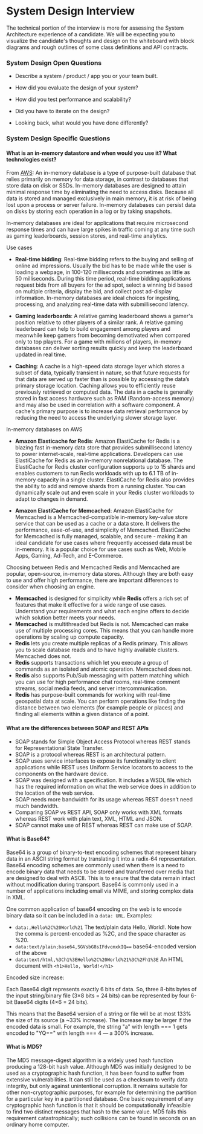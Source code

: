 # System Design Interview
The technical portion of the interview is more for assessing the System Architecture experience of a candidate.
We will be expecting you to visualize the candidate's thoughts and design on the whiteboard with block diagrams and rough outlines of some class definitions and API contracts.


### System Design Open Questions

- Describe a system / product / app you or your team built.

- How did you evaluate the design of your system?

- How did you test performance and scalability?

- Did you have to iterate on the design?

- Looking back, what would you have done differently?



### System Design Specific Questions
#### What is an in-memory datastore and when would you use it? What technologies exist?

From [AWS](https://aws.amazon.com/nosql/in-memory/): An in-memory database is a type of purpose-built database that relies primarily on memory for data storage, in contrast to databases that store data on disk or SSDs. In-memory databases are designed to attain minimal response time by eliminating the need to access disks. Because all data is stored and managed exclusively in main memory, it is at risk of being lost upon a process or server failure. In-memory databases can persist data on disks by storing each operation in a log or by taking snapshots.

In-memory databases are ideal for applications that require microsecond response times and can have large spikes in traffic coming at any time such as gaming leaderboards, session stores, and real-time analytics.

Use cases
- **Real-time bidding**: Real-time bidding refers to the buying and selling of online ad impressions. Usually the bid has to be made while the user is loading a webpage, in 100-120 milliseconds and sometimes as little as 50 milliseconds. During this time period, real-time bidding applications request bids from all buyers for the ad spot, select a winning bid based on multiple criteria, display the bid, and collect post ad-display information. In-memory databases are ideal choices for ingesting, processing, and analyzing real-time data with submillisecond latency.  

- **Gaming leaderboards**: A relative gaming leaderboard shows a gamer's position relative to other players of a similar rank. A relative gaming leaderboard can help to build engagement among players and meanwhile keep gamers from becoming demotivated when compared only to top players. For a game with millions of players, in-memory databases can deliver sorting results quickly and keep the leaderboard updated in real time.

- **Caching**: A cache is a high-speed data storage layer which stores a subset of data, typically transient in nature, so that future requests for that data are served up faster than is possible by accessing the data’s primary storage location. Caching allows you to efficiently reuse previously retrieved or computed data. The data in a cache is generally stored in fast access hardware such as RAM (Random-access memory) and may also be used in correlation with a software component. A cache's primary purpose is to increase data retrieval performance by reducing the need to access the underlying slower storage layer.

In-memory databases on AWS
- **Amazon Elasticache for Redis**: Amazon ElastiCache for Redis is a blazing fast in-memory data store that provides submillisecond latency to power internet-scale, real-time applications. Developers can use ElastiCache for Redis as an in-memory nonrelational database. The ElastiCache for Redis cluster configuration supports up to 15 shards and enables customers to run Redis workloads with up to 6.1 TB of in-memory capacity in a single cluster. ElastiCache for Redis also provides the ability to add and remove shards from a running cluster. You can dynamically scale out and even scale in your Redis cluster workloads to adapt to changes in demand.

- **Amazon ElastiCache for Memcached**: Amazon ElastiCache for Memcached is a Memcached-compatible in-memory key-value store service that can be used as a cache or a data store. It delivers the performance, ease-of-use, and simplicity of Memcached. ElastiCache for Memcached is fully managed, scalable, and secure - making it an ideal candidate for use cases where frequently accessed data must be in-memory. It is a popular choice for use cases such as Web, Mobile Apps, Gaming, Ad-Tech, and E-Commerce.

Choosing between Redis and Memcached
Redis and Memcached are popular, open-source, in-memory data stores. Although they are both easy to use and offer high performance, there are important differences to consider when choosing an engine.
- **Memcached** is designed for simplicity while **Redis** offers a rich set of features that make it effective for a wide range of use cases. Understand your requirements and what each engine offers to decide which solution better meets your needs.
- **Memcached** is multithreaded but Redis is not. Memcached can make use of multiple processing cores. This means that you can handle more operations by scaling up compute capacity.
- **Redis** lets you create multiple replicas of a Redis primary. This allows you to scale database reads and to have highly available clusters. Memcached does not.
- **Redis** supports transactions which let you execute a group of commands as an isolated and atomic operation. Memcached does not.
- **Redis** also supports Pub/Sub messaging with pattern matching which you can use for high performance chat rooms, real-time comment streams, social media feeds, and server intercommunication.
- **Redis** has purpose-built commands for working with real-time geospatial data at scale. You can perform operations like finding the distance between two elements (for example people or places) and finding all elements within a given distance of a point.


#### What are the differences between SOAP and REST APIs
- SOAP stands for Simple Object Access Protocol whereas REST stands for Representational State Transfer.
- SOAP is a protocol whereas REST is an architectural pattern.
- SOAP uses service interfaces to expose its functionality to client applications while REST uses Uniform Service locators to access to the components on the hardware device.  
- SOAP was designed with a specification. It includes a WSDL file which has the required information on what the web service does in addition to the location of the web service.
- SOAP needs more bandwidth for its usage whereas REST doesn’t need much bandwidth.
- Comparing SOAP vs REST API, SOAP only works with XML formats whereas REST work with plain text, XML, HTML and JSON.
- SOAP cannot make use of REST whereas REST can make use of SOAP.

#### What is Base64?
Base64 is a group of binary-to-text encoding schemes that represent binary data in an ASCII string format by translating it into a radix-64 representation.
Base64 encoding schemes are commonly used when there is a need to encode binary data that needs to be stored and transferred over media that are designed to deal with ASCII. This is to ensure that the data remain intact without modification during transport. Base64 is commonly used in a number of applications including email via MIME, and storing complex data in XML.

One common application of base64 encoding on the web is to encode binary data  so it can be included in a `data: URL`.
Examples:
- `data:,Hello%2C%20World%21`
The text/plain data Hello, World!. Note how the comma is percent-encoded as %2C, and the space character as %20.
- `data:text/plain;base64,SGVsbG8sIFdvcmxkIQ==`
base64-encoded version of the above
- `data:text/html,%3Ch1%3EHello%2C%20World%21%3C%2Fh1%3E`
An HTML document with `<h1>Hello, World!</h1>`

Encoded size increase:

Each Base64 digit represents exactly 6 bits of data. So, three 8-bits bytes of the input string/binary file (3×8 bits = 24 bits) can be represented by four 6-bit Base64 digits (4×6 = 24 bits).

This means that the Base64 version of a string or file will be at most 133% the size of its source (a ~33% increase). The increase may be larger if the encoded data is small. For example, the string "a" with length === 1 gets encoded to "YQ==" with length === 4 — a 300% increase.


#### What is MD5?
The MD5 message-digest algorithm is a widely used hash function producing a 128-bit hash value. Although MD5 was initially designed to be used as a cryptographic hash function, it has been found to suffer from extensive vulnerabilities. It can still be used as a checksum to verify data integrity, but only against unintentional corruption. It remains suitable for other non-cryptographic purposes, for example for determining the partition for a particular key in a partitioned database.
One basic requirement of any cryptographic hash function is that it should be computationally infeasible to find two distinct messages that hash to the same value. MD5 fails this requirement catastrophically; such collisions can be found in seconds on an ordinary home computer.
